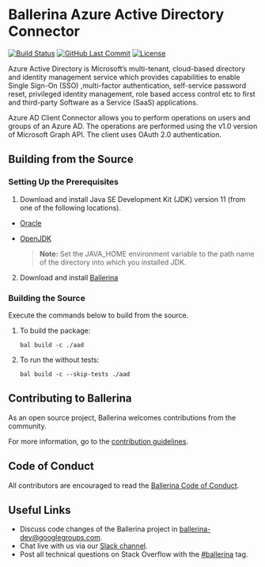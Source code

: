Ballerina Azure Active Directory Connector
===================

[![Build Status](https://github.com/ballerina-platform/module-ballerinax-azure.ad/workflows/CI/badge.svg)](https://github.com/ballerina-platform/module-ballerinax-msgraph-teams/actions?query=workflow%3ACI)
[![GitHub Last Commit](https://img.shields.io/github/last-commit/ballerina-platform/module-ballerinax-azure.ad.svg)](https://github.com/ballerina-platform/module-ballerinax-msgraph-teams/commits/master)
[![License](https://img.shields.io/badge/License-Apache%202.0-blue.svg)](https://opensource.org/licenses/Apache-2.0)

Azure Active Directory is Microsoft’s multi-tenant, cloud-based directory and identity management service which provides 
capabilities to enable  Single Sign-On (SSO) ,multi-factor authentication, self-service password reset, privileged identity 
management, role based access control etc to first and third-party Software as a Service (SaaS) applications.

Azure AD Client Connector allows you to perform operations on users and groups of an Azure AD. The operations are 
performed using the v1.0 version of Microsoft Graph API. The client uses OAuth 2.0 authentication.

## Building from the Source
### Setting Up the Prerequisites
1. Download and install Java SE Development Kit (JDK) version 11 (from one of the following locations).
 
  * [Oracle](https://www.oracle.com/java/technologies/javase-jdk11-downloads.html)
 
  * [OpenJDK](https://adoptopenjdk.net/)
 
       > **Note:** Set the JAVA_HOME environment variable to the path name of the directory into which you installed
       JDK.
 
2. Download and install [Ballerina](https://ballerina.io/)

### Building the Source
 
Execute the commands below to build from the source.
 
1. To build the package:
   ```   
   bal build -c ./aad
   ```
2. To run the without tests:
   ```
   bal build -c --skip-tests ./aad
   ```
## Contributing to Ballerina
 
As an open source project, Ballerina welcomes contributions from the community.
 
For more information, go to the [contribution guidelines](https://github.com/ballerina-platform/ballerina-lang/blob/master/CONTRIBUTING.md).
 
## Code of Conduct
 
All contributors are encouraged to read the [Ballerina Code of Conduct](https://ballerina.io/code-of-conduct).
 
## Useful Links
 
* Discuss code changes of the Ballerina project in [ballerina-dev@googlegroups.com](mailto:ballerina-dev@googlegroups.com).
* Chat live with us via our [Slack channel](https://ballerina.io/community/slack/).
* Post all technical questions on Stack Overflow with the [#ballerina](https://stackoverflow.com/questions/tagged/ballerina) tag.
